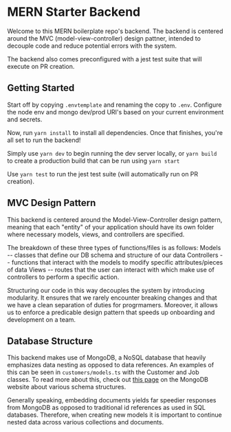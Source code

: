 # MERN Starter Backend

Welcome to this MERN boilerplate repo's backend. The backend is centered around the MVC (model-view-controller) design pattner, intended to decouple code and reduce potential errors with the system.

The backend also comes preconfigured with a jest test suite that will execute on PR creation.

## Getting Started

Start off by copying `.envtemplate` and renaming the copy to `.env`. Configure the node env and mongo dev/prod URI's based on your current environment and secrets.

Now, run `yarn install` to install all dependencies. Once that finishes, you're all set to run the backend!

Simply use `yarn dev` to begin running the dev server locally, or `yarn build` to create a production build that can be run using `yarn start`

Use `yarn test` to run the jest test suite (will automatically run on PR creation).

## MVC Design Pattern

This backend is centered around the Model-View-Controller design pattern, meaning that each "entity" of your application should have its own folder where necessary models, views, and controllers are specified.

The breakdown of these three types of functions/files is as follows:
Models -- classes that define our DB schema and structure of our data
Controllers -- functions that interact with the models to modify specific attributes/pieces of data
Views -- routes that the user can interact with which make use of controllers to perform a specific action.

Structuring our code in this way decouples the system by introducing modularity. It ensures that we rarely encounter breaking changes and that we have a clean separation of duties for progrmamers. Moreover, it allows us to enforce a predicable design pattern that speeds up onboarding and development on a team.

## Database Structure

This backend makes use of MongoDB, a NoSQL database that heavily emphasizes data nesting as opposed to data references. An examples of this can be seen in `customers/models.ts` with the Customer and Job classes. To read more about this, check out <a href="https://www.mongodb.com/docs/manual/core/data-modeling-introduction/">this page</a> on the MongoDB website about various schema structures.

Generally speaking, embedding documents yields far speedier responses from MongoDB as opposed to traditional id references as used in SQL databases. Therefore, when creating new models it is important to continue nested data across various collections and documents.